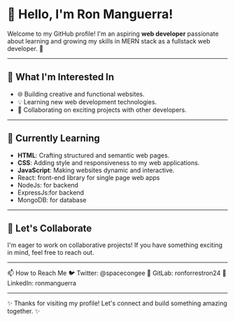 # 👋 Hello, I'm Ron Manguerra!

Welcome to my GitHub profile! I'm an aspiring **web developer** passionate about learning and growing my skills in MERN stack as a fullstack web developer. 🚀

---

## 👀 What I'm Interested In
- 🌐 Building creative and functional websites.
- 💡 Learning new web development technologies.
- 🤝 Collaborating on exciting projects with other developers.

---

## 🌱 Currently Learning
- **HTML**: Crafting structured and semantic web pages.
- **CSS**: Adding style and responsiveness to my web applications.
- **JavaScript**: Making websites dynamic and interactive.
- React: front-end library for single page web apps
- NodeJs: for backend
- ExpressJs:for backend
- MongoDB: for database

---

## 💬 Let's Collaborate
I'm eager to work on collaborative projects! If you have something exciting in mind, feel free to reach out.

---

📫 How to Reach Me
🐦 Twitter: @spacecongee
🐙 GitLab: ronforrestron24
🔗 LinkedIn: ronmanguerra

---

✨ Thanks for visiting my profile! Let's connect and build something amazing together. ✨
